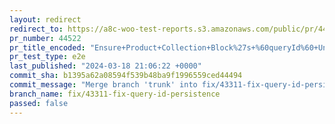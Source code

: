 ```yaml
---
layout: redirect
redirect_to: https://a8c-woo-test-reports.s3.amazonaws.com/public/pr/44522/e2e/index.html
pr_number: 44522
pr_title_encoded: "Ensure+Product+Collection+Block%27s+%60queryId%60+Uniqueness"
pr_test_type: e2e
last_published: "2024-03-18 21:06:22 +0000"
commit_sha: b1395a62a08594f539b48ba9f1996559ced44494
commit_message: "Merge branch 'trunk' into fix/43311-fix-query-id-persistence"
branch_name: fix/43311-fix-query-id-persistence
passed: false
---
```


